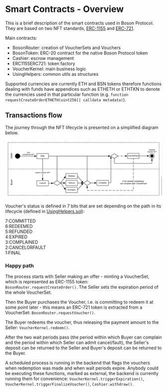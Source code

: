 # Smart Contracts - Overview

This is a brief description of the smart contracts used in Boson Protocol. They 
are based on two NFT standards, 
[ERC-1155](https://eips.ethereum.org/EIPS/eip-1155) and 
[ERC-721](https://eips.ethereum.org/EIPS/eip-721).  

Main contracts:  
* BosonRouter: creation of VoucherSets and Vouchers  
* BosonToken: ERC-20 contract for the native Boson Protocol token  
* Cashier: escrow management  
* ERC1155ERC721: token factory  
* VoucherKernel: main business logic  
* UsingHelpers: common utils as structures  

Supported currencies are currently ETH and BSN tokens therefore functions 
dealing with funds have appendices such as ETHETH or ETHTKN to denote the 
currencies used in that particular function (e.g. 
`function requestCreateOrderETHETH(uint256[] calldata metadata)`).  

## Transactions flow

The journey through the NFT lifecycle is presented on a simplified diagram 
below.  

![Simplified exchange mechanism](../assets/exchange-diagram-simplified.png)  

Voucher's status is defined in 7 bits that are set depending on the path in its 
lifecycle (defined in 
[UsingHelpers.sol](https://github.com/bosonprotocol/bsn-core-prototype/blob/master/contracts/UsingHelpers.sol#L29)):  

7:COMMITTED  
6:REDEEMED  
5:REFUNDED   
4:EXPIRED  
3:COMPLAINED  
2:CANCELORFAULT  
1:FINAL  

### Happy path

The process starts with Seller making an offer - minting a VoucherSet, which is 
represented as ERC-1155 token: `BosonRouter.requestCreateOrder()`. The Seller sets 
the expiration period of the whole VoucherSet.  

Then the Buyer purchases the Voucher, i.e. is committing to redeem it at some 
point later - this means an ERC-721 token is extracted from a VoucherSet: 
`BosonRouter.requestVoucher()`.  

The Buyer redeems the voucher, thus releasing the payment amount to the Seller: 
`VoucherKernel.redeem()`.  

After the two wait periods pass (the period within which Buyer can complain and 
the period within which Seller can admit cancel/fault), the Seller's deposit 
can be returned to the Seller and Buyer's deposit can be returned to the Buyer.  

A scheduled process is running in the backend that flags the vouchers when 
redemption was made and when wait periods expire. Anybody could be executing 
these functions, marked as external, the backend is currently running them for 
convenience: `VoucherKernel.triggerExpiration()`, 
`VoucherKernel.triggerFinalizeVoucher()`, `Cashier.withdraw()`.  
